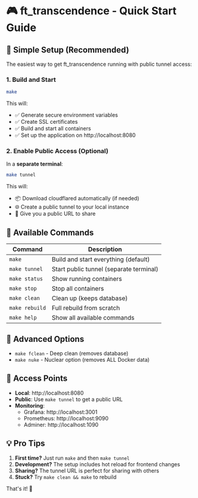 # 🎮 ft_transcendence - Quick Start Guide

## 🚀 Simple Setup (Recommended)

The easiest way to get ft_transcendence running with public tunnel access:

### 1. Build and Start
```bash
make
```
This will:
- ✅ Generate secure environment variables
- ✅ Create SSL certificates
- ✅ Build and start all containers
- ✅ Set up the application on http://localhost:8080

### 2. Enable Public Access (Optional)
In a **separate terminal**:
```bash
make tunnel
```
This will:
- 📦 Download cloudflared automatically (if needed)
- 🌐 Create a public tunnel to your local instance
- 🔗 Give you a public URL to share

## 🎯 Available Commands

| Command | Description |
|---------|-------------|
| `make` | Build and start everything (default) |
| `make tunnel` | Start public tunnel (separate terminal) |
| `make status` | Show running containers |
| `make stop` | Stop all containers |
| `make clean` | Clean up (keeps database) |
| `make rebuild` | Full rebuild from scratch |
| `make help` | Show all available commands |

## 🔧 Advanced Options

- `make fclean` - Deep clean (removes database)
- `make nuke` - Nuclear option (removes ALL Docker data)

## 📡 Access Points

- **Local**: http://localhost:8080
- **Public**: Use `make tunnel` to get a public URL
- **Monitoring**: 
  - Grafana: http://localhost:3001
  - Prometheus: http://localhost:9090
  - Adminer: http://localhost:1090

## 💡 Pro Tips

1. **First time?** Just run `make` and then `make tunnel`
2. **Development?** The setup includes hot reload for frontend changes
3. **Sharing?** The tunnel URL is perfect for sharing with others
4. **Stuck?** Try `make clean && make` to rebuild

That's it! 🎉
